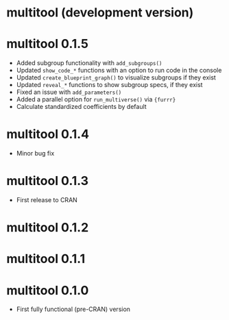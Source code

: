 # multitool (development version)

# multitool 0.1.5

* Added subgroup functionality with `add_subgroups()`
* Updated `show_code_*` functions with an option to run code in the console
* Updated `create_blueprint_graph()` to visualize subgroups if they exist
* Updated `reveal_*` functions to show subgroup specs, if they exist
* Fixed an issue with `add_parameters()`
* Added a parallel option for `run_multiverse()` via `{furrr}`
* Calculate standardized coefficients by default 

# multitool 0.1.4

* Minor bug fix

# multitool 0.1.3

* First release to CRAN

# multitool 0.1.2

# multitool 0.1.1

# multitool 0.1.0

* First fully functional (pre-CRAN) version
